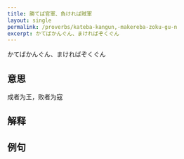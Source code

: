 ```yaml
---
title: 勝てば官軍、負ければ賊軍  
layout: single
permalink: /proverbs/kateba-kangun,-makereba-zoku-gu-n
excerpt: かてばかんぐん、まければぞくぐん
---
```


かてばかんぐん、まければぞくぐん

## 意思

成者为王，败者为寇

## 解释

## 例句

